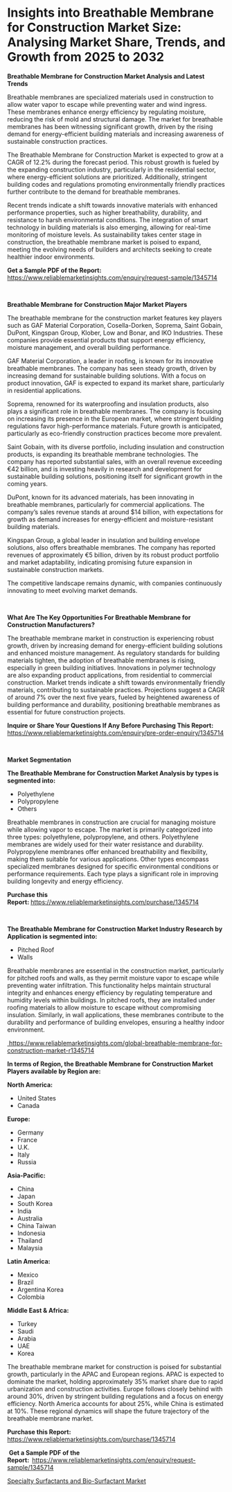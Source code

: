 <p><h1>Insights into Breathable Membrane for Construction Market Size: Analysing Market Share, Trends, and Growth from 2025 to 2032</h1></p><p><strong>Breathable Membrane for Construction Market Analysis and Latest Trends</strong></p>
<p><p>Breathable membranes are specialized materials used in construction to allow water vapor to escape while preventing water and wind ingress. These membranes enhance energy efficiency by regulating moisture, reducing the risk of mold and structural damage. The market for breathable membranes has been witnessing significant growth, driven by the rising demand for energy-efficient building materials and increasing awareness of sustainable construction practices. </p><p>The Breathable Membrane for Construction Market is expected to grow at a CAGR of 12.2% during the forecast period. This robust growth is fueled by the expanding construction industry, particularly in the residential sector, where energy-efficient solutions are prioritized. Additionally, stringent building codes and regulations promoting environmentally friendly practices further contribute to the demand for breathable membranes.</p><p>Recent trends indicate a shift towards innovative materials with enhanced performance properties, such as higher breathability, durability, and resistance to harsh environmental conditions. The integration of smart technology in building materials is also emerging, allowing for real-time monitoring of moisture levels. As sustainability takes center stage in construction, the breathable membrane market is poised to expand, meeting the evolving needs of builders and architects seeking to create healthier indoor environments.</p></p>
<p><strong>Get a Sample PDF of the Report:&nbsp;</strong> <a href="https://www.reliablemarketinsights.com/enquiry/request-sample/1345714?utm_campaign=2642&utm_medium=2&utm_source=Github&utm_content=ia&utm_term=03042025&utm_id=breathable-membrane-for-construction">https://www.reliablemarketinsights.com/enquiry/request-sample/1345714</a></p>
<p>&nbsp;</p>
<p><strong>Breathable Membrane for Construction Major Market Players</strong></p>
<p><p>The breathable membrane for the construction market features key players such as GAF Material Corporation, Cosella-Dorken, Soprema, Saint Gobain, DuPont, Kingspan Group, Klober, Low and Bonar, and IKO Industries. These companies provide essential products that support energy efficiency, moisture management, and overall building performance.</p><p>GAF Material Corporation, a leader in roofing, is known for its innovative breathable membranes. The company has seen steady growth, driven by increasing demand for sustainable building solutions. With a focus on product innovation, GAF is expected to expand its market share, particularly in residential applications.</p><p>Soprema, renowned for its waterproofing and insulation products, also plays a significant role in breathable membranes. The company is focusing on increasing its presence in the European market, where stringent building regulations favor high-performance materials. Future growth is anticipated, particularly as eco-friendly construction practices become more prevalent.</p><p>Saint Gobain, with its diverse portfolio, including insulation and construction products, is expanding its breathable membrane technologies. The company has reported substantial sales, with an overall revenue exceeding €42 billion, and is investing heavily in research and development for sustainable building solutions, positioning itself for significant growth in the coming years.</p><p>DuPont, known for its advanced materials, has been innovating in breathable membranes, particularly for commercial applications. The company’s sales revenue stands at around $14 billion, with expectations for growth as demand increases for energy-efficient and moisture-resistant building materials.</p><p>Kingspan Group, a global leader in insulation and building envelope solutions, also offers breathable membranes. The company has reported revenues of approximately €5 billion, driven by its robust product portfolio and market adaptability, indicating promising future expansion in sustainable construction markets.</p><p>The competitive landscape remains dynamic, with companies continuously innovating to meet evolving market demands.</p></p>
<p>&nbsp;</p>
<p><strong>What Are The Key Opportunities For Breathable Membrane for Construction Manufacturers?</strong></p>
<p><p>The breathable membrane market in construction is experiencing robust growth, driven by increasing demand for energy-efficient building solutions and enhanced moisture management. As regulatory standards for building materials tighten, the adoption of breathable membranes is rising, especially in green building initiatives. Innovations in polymer technology are also expanding product applications, from residential to commercial construction. Market trends indicate a shift towards environmentally friendly materials, contributing to sustainable practices. Projections suggest a CAGR of around 7% over the next five years, fueled by heightened awareness of building performance and durability, positioning breathable membranes as essential for future construction projects.</p></p>
<p><strong>Inquire or Share Your Questions If Any Before Purchasing This Report:</strong> <a href="https://www.reliablemarketinsights.com/enquiry/pre-order-enquiry/1345714?utm_campaign=2642&utm_medium=2&utm_source=Github&utm_content=ia&utm_term=03042025&utm_id=breathable-membrane-for-construction">https://www.reliablemarketinsights.com/enquiry/pre-order-enquiry/1345714</a></p>
<p>&nbsp;</p>
<p><strong>Market Segmentation</strong></p>
<p><strong>The Breathable Membrane for Construction Market Analysis by types is segmented into:</strong></p>
<p><ul><li>Polyethylene</li><li>Polypropylene</li><li>Others</li></ul></p>
<p><p>Breathable membranes in construction are crucial for managing moisture while allowing vapor to escape. The market is primarily categorized into three types: polyethylene, polypropylene, and others. Polyethylene membranes are widely used for their water resistance and durability. Polypropylene membranes offer enhanced breathability and flexibility, making them suitable for various applications. Other types encompass specialized membranes designed for specific environmental conditions or performance requirements. Each type plays a significant role in improving building longevity and energy efficiency.</p></p>
<p><strong>Purchase this Report:&nbsp;</strong><a href="https://www.reliablemarketinsights.com/purchase/1345714?utm_campaign=2642&utm_medium=2&utm_source=Github&utm_content=ia&utm_term=03042025&utm_id=breathable-membrane-for-construction">https://www.reliablemarketinsights.com/purchase/1345714</a></p>
<p>&nbsp;</p>
<p><strong>The Breathable Membrane for Construction Market Industry Research by Application is segmented into:</strong></p>
<p><ul><li>Pitched Roof</li><li>Walls</li></ul></p>
<p><p>Breathable membranes are essential in the construction market, particularly for pitched roofs and walls, as they permit moisture vapor to escape while preventing water infiltration. This functionality helps maintain structural integrity and enhances energy efficiency by regulating temperature and humidity levels within buildings. In pitched roofs, they are installed under roofing materials to allow moisture to escape without compromising insulation. Similarly, in wall applications, these membranes contribute to the durability and performance of building envelopes, ensuring a healthy indoor environment.</p></p>
<p><a href="https://www.reliablemarketinsights.com/global-breathable-membrane-for-construction-market-r1345714?utm_campaign=2642&utm_medium=2&utm_source=Github&utm_content=ia&utm_term=03042025&utm_id=breathable-membrane-for-construction">&nbsp;https://www.reliablemarketinsights.com/global-breathable-membrane-for-construction-market-r1345714</a></p>
<p><strong>In terms of Region, the Breathable Membrane for Construction Market Players available by Region are:</strong></p>
<p>
    <p> <strong> North America: </strong>
        <ul>
            <li>United States</li>
            <li>Canada</li>
        </ul>
        </p> 
    <p> <strong> Europe: </strong>
        <ul>
            <li>Germany</li>
            <li>France</li>
            <li>U.K.</li>
            <li>Italy</li>
            <li>Russia</li>
        </ul>
        </p> 
    <p> <strong> Asia-Pacific: </strong>
        <ul>
            <li>China</li>
            <li>Japan</li>
            <li>South Korea</li>
            <li>India</li>
            <li>Australia</li>
            <li>China Taiwan</li>
            <li>Indonesia</li>
            <li>Thailand</li>
            <li>Malaysia</li>
        </ul>
        </p> 
    <p> <strong> Latin America: </strong>
        <ul>
            <li>Mexico</li>
            <li>Brazil</li>
            <li>Argentina Korea</li>
            <li>Colombia</li>
        </ul>
        </p> 
    <p> <strong> Middle East & Africa: </strong>
        <ul>
            <li>Turkey</li>
            <li>Saudi</li>
            <li>Arabia</li>
            <li>UAE</li>
            <li>Korea</li>
        </ul>
    </p>
    </p>
<p><p>The breathable membrane market for construction is poised for substantial growth, particularly in the APAC and European regions. APAC is expected to dominate the market, holding approximately 35% market share due to rapid urbanization and construction activities. Europe follows closely behind with around 30%, driven by stringent building regulations and a focus on energy efficiency. North America accounts for about 25%, while China is estimated at 10%. These regional dynamics will shape the future trajectory of the breathable membrane market.</p></p>
<p><strong>Purchase this Report: </strong><a href="https://www.reliablemarketinsights.com/purchase/1345714?utm_campaign=2642&utm_medium=2&utm_source=Github&utm_content=ia&utm_term=03042025&utm_id=breathable-membrane-for-construction">https://www.reliablemarketinsights.com/purchase/1345714</a></p>
<p>&nbsp;<strong>Get a Sample PDF of the Report:&nbsp;&nbsp;</strong><a href="https://www.reliablemarketinsights.com/enquiry/request-sample/1345714?utm_campaign=2642&utm_medium=2&utm_source=Github&utm_content=ia&utm_term=03042025&utm_id=breathable-membrane-for-construction">https://www.reliablemarketinsights.com/enquiry/request-sample/1345714</a></p>
<p><strong></strong></p>
<p><p><a href="https://github.com/ParvinKhatun77/Market-Research-Report-List-2/blob/main/specialty-surfactants-and-bio-surfactant-market.md?utm_campaign=2642&utm_medium=2&utm_source=Github&utm_content=ia&utm_term=03042025&utm_id=breathable-membrane-for-construction">Specialty Surfactants and Bio-Surfactant Market</a></p></p>